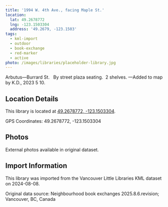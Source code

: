 ```yaml
---
title: '1994 W. 4th Ave., facing Maple St.'
location:
  lat: 49.2678772
  lng: -123.1503304
  address: '49.2679, -123.1503'
tags:
  - kml-import
  - outdoor
  - book-exchange
  - red-marker
  - active
photo: /images/libraries/placeholder-library.jpg
---
```

Arbutus—Burrard St.  
By street plaza seating.  2 shelves. 
—Added to map by K.D., 2023 5 10.  

## Location Details

This library is located at [49.2678772, -123.1503304](https://www.google.com/maps?q=49.2678772,-123.1503304).

GPS Coordinates: 49.2678772, -123.1503304

## Photos

External photos available in original dataset.

## Import Information

This library was imported from the Vancouver Little Libraries KML dataset on 2024-08-08.

Original data source: Neighbourhood book exchanges 2025.8.6.revision; Vancouver, BC, Canada
